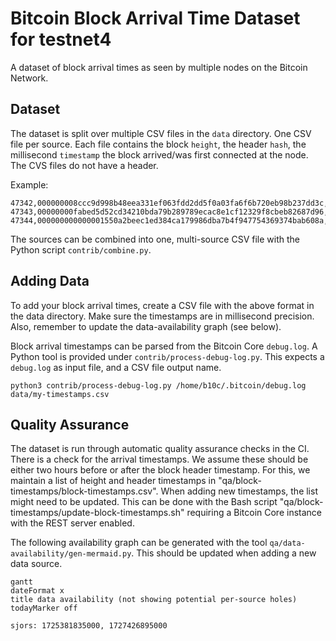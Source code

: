 # Bitcoin Block Arrival Time Dataset for testnet4

A dataset of block arrival times as seen by multiple nodes on the Bitcoin Network.

## Dataset

The dataset is split over multiple CSV files in the `data` directory. One CSV
file per source. Each file contains the block `height`, the header `hash`, the
millisecond `timestamp` the block arrived/was first connected at the node. The
CVS files do not have a header.

Example:
```
47342,000000008ccc9d998b48eea331ef063fdd2dd5f0a03fa6f6b720eb98b237dd3c,1727395504000
47343,00000000fabed5d52cd34210bda79b289789ecac8e1cf12329f8cbeb82687d96,1727395601000
47344,000000000000001550a2beec1ed384ca179986dba7b4f947754369374bab608a,1727395957000
```

The sources can be combined into one, multi-source CSV file with the Python
script `contrib/combine.py`.

## Adding Data

To add your block arrival times, create a CSV file with the above format in
the data directory. Make sure the timestamps are in millisecond precision.
Also, remember to update the data-availability graph (see below).

Block arrival timestamps can be parsed from the Bitcoin Core `debug.log`.
A Python tool is provided under `contrib/process-debug-log.py`. This expects
a `debug.log` as input file, and a CSV file output name.

```
python3 contrib/process-debug-log.py /home/b10c/.bitcoin/debug.log data/my-timestamps.csv
```

## Quality Assurance

The dataset is run through automatic quality assurance checks in the CI.
There is a check for the arrival timestamps. We assume these should be
either two hours before or after the block header timestamp. For this, we
maintain a list of height and header timestamps in
"qa/block-timestamps/block-timestamps.csv". When adding new timestamps, the
list might need to be updated. This can be done with the Bash script
"qa/block-timestamps/update-block-timestamps.sh" requiring a Bitcoin Core
instance with the REST server enabled.

The following availability graph can be generated with the tool
`qa/data-availability/gen-mermaid.py`. This should be updated when adding a
new data source.

```mermaid
gantt
dateFormat x
title data availability (not showing potential per-source holes)
todayMarker off

sjors: 1725381835000, 1727426895000

```
